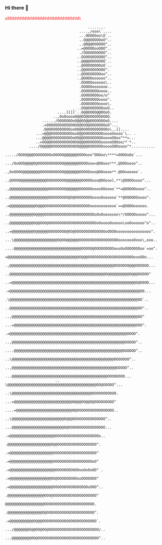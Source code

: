 ### Hi there 👋

<div style="color:red">ohhhhhhhhhhhhhhhhhhhhhhhhhhhhh</div>
                                                                                                   
                                          ........                                                 
                                      ....,/ooo\`....                                              
                                      ...OOOOOoo\O`..                                              
                                      ..O@@OOOOOoO^..                                              
                                      ..@O@@OOOOOO^..                                              
                                     ..=@OOOOooOOO^..                                              
                                      ./OOOOOOOOOO^..                                              
                                     ..OOOOOOOOOOO^..                                              
                                     ..@@@@OOOOOOO`..                                              
                                     ..@OOOOOOOOoO`..                                              
                                     ..@@OOOOOOOOO^.                                               
                                     ..@OOOOOOOOoo^..                                              
                                     ..@OOOOoooooo^..                                              
                                      .OOOOOoooooo\..                                              
                                      .OOOOOooooooo..                                              
                                      .OOOOOOOOoooo..                                              
                                      .OOOOOOOOoo/o^                                               
                                      .OOOOOOOOoooo^.                                              
                                      .OOOOOOOOoooo\.                                              
                                   . ..OO@OOOOOOOooO..                                             
                            ....]]]]`..O@@OOOO@@OOoO.                                              
                          ..,OoOooooO@@OO@OOOOOOOOOO.                                              
                     ....../OOOOOOOoO@@OO@@OOOOOOOoO....                                           
                     .=OOOOOOOOOOOOOOO@OOO@OOOOOOOoO^...                                           
                     .O@OOOOOOOOOOooOO@OOOOOOOOOOOOo\.,]]....                                      
                  ...=@@@OOOOOOOOOOooO@@OOOOOOOOOooooOoooo`\.. .                                   
                  ...@@@@OOOOOOOOOOoOO@@OOOOOOOOOooooOOoo^**=...                                   
                  ..=OO@@OOOOOOOOOOOOO@@@OOOOOOOoooooOOOoo/*`*..                                   
               ..../O@@@@OOOOOOOOOOOOO@@@@OOOOOOOooooOOOoooo^*...........                          
            ...../OOOO@@@OOOOOOOOoOOOOO@@@@@@OOOOooo^OOOoo\****=OOOOoOo`...                        
            .../OoOOO@@@@O@OOOOOOOOOOOO@@@@@@@OOOOooo=@OOooo***,@OOOoooo^..                        
            .,OoOOOO@@@@@@@@OOOOOOOOOOO@@@@@@@OOOOOooo@OOoooo**.@OOoooooo`.                        
           ..@OOOO@@@@@@@@@@@@OOOOOOOOO@@@@@@@OOOOOooo@OOooo],**\@OOOOoooo^...                     
           .,@@@@@@@@@@@@@@@@@@OOOOOOOO@@@@@@OOOOOOooooOOoooo`**=@OOOOOoooo^..                     
           ..@@@@@@@@@@@@@@@@@@OOOOOOOOO@O@OOOOOOOOooooOoooooo`**@OOOOOOoooo^.                     
            .=@@@@@@@@@@@@O@@@OOOOOOOOOOOOOOOOOOOOOoooooooooooo`==@OOOOoooooo.                     
            ..@@@@@@@@@@@O@@@@OOOOOOOOOOOOOOOOOOOOOOOoOoOooooooo\*/OOOOOooooo^...                  
            ..@@@@@@@@@@@O@@OOO@OOOOOOOOOOOOOOOOOOOOOOoOooooOooooo\ooOoooooo^o^..                  
            ..=@@@@@@@@@@O@@@@@@OOOOOOOO@OO@OOOOOOOOOOOOOOoOOOOoooooooooooooooo^.                  
            ...\@@@@@@@@@@@@@@@@@@@@O@OO@@@@@@OOOOOOOOOOOOOOOOOOoooooooOooo\,ooo..                 
            ....@@@@@@@@@@@@@@@@@@@@@@@@@@@@@@@OOOOO@OOOOOOOOOoooOoOOOOOOOoo`=oo^.                 
                =@@@@@@@@@@@@@@@@@@@@@@@@@@@@@@@@@O@@@OOOOOOOOOOOOOOOOOOOOOoooOOo...               
               .,@@@@@@@@@@@@@@@@@@@@@@@@@@@@@@@@@@@@@@@@@@@@@@@@OOOOOOO@@@OOOOOO...               
               ..@@@@@@@@@@@@@@@@@@@@@@@@@@@@@@@@@@@@@@@@@@@@O@@@@@@@@@@O@@@OOOOO^                 
               ..=@@@@@@@@@@@@@@@@@@@@@@@@@@@@@@@@@@@@@@@@@@@@@@@@@@@@@@@@@O@OOOO...               
                 .=@@@@@@@@@@@@@@@@@@@@@@@@@@@@@@@@@@@@@@@@@@@@@@@@@@@@@@@@@@@@OO...               
                  .\@@@@@@@@@@@@@@@@@@@@@@@@@@@@@@@@@@@@@@@@@@@@@@@@@@@@@@@@@@@OO`..               
                  ..@@@@@@@@@@@@@@@@@@@@@@@@@@@@@@@@@@@@@@@@@@@@@@@@@@@@@@@@@@@OO^..               
                  ..,@@@@@@@@@@@@@@@@@@@@@@@@@@@@@@@@@@@@@@@@@@@@@@@@@@@@@@@@@@OO^                 
                  ...=@@@@@@@@@@@@@@@@@@@@@@@@@@@@@@@@@@@@@@@@@@@@@@@@@@@@@@@@OOO^.                
                     .=@@@@@@@@@@@@@@@@@@@@@@@@@@@@@@@@@@@@@@@@@@@@@@@@@@@@@@OOOO^.                
                     ..,@@@@@@@@@@@@@@@@@@@@@@@@@@@@@@@@@@@@@@@@@@@@@@@@@@@@OOOOO^..               
                     ....@@@@@@@@@@@@@@@@@@@@@@@@@@@@@@@@@@@@@@@@@@@@@@@@@@OOOOOO^..               
                        ..\@@@@@@@@@@@@@@@@@@@@@@@@@@@@@@@@@@@@@@@@@@@@@@@OOOOOOO^..               
                         ..,@@@@@@@@@@@@@@@@@@@@@@@@@@@@@@@@@@@@@@@@@@@@@@@@OOOOO^..               
                          ...@@@@@@@@@@@@@@@@@@@@@@@@@@@@@@@@@@@@@@@@@@@@OOOOOOOO...               
                           .. \@@@@@@@@@@@@@@@@@@@@@@@@@@@@@@@@@@@@@@@@@OO@OOOOO^...               
                             ..\@@@@@@@@@@@@@@@@@@@@@@@@@@@@@@@@@@@@@OOOOOOOOOOO.                  
                             ...=@@@@@@@@@@@@@@@@@@@@@@@@@@@O@@@OO@@O@OOOOOOOOO^                   
                             ....=@@@@@@@@@@@@@@@@@@@@@@@@@@O@OOOOOOOOOOOOOOOOO..                  
                                ..\@@@@@@@@@@@@@@@@@@@@@@@@O@@@OOOOOOOOOOOOOOO^..                  
                                ...@@@@@@@@@@@@@@@@@@@@@@@@O@OOOOOOOOOOOOOOOOO...                  
                                  .=@@@@@@@@@@@@@@@@@@@@@OOOOOOOOOOOOOOOOOOOOo..                   
                                   .@@@@@@@@@@@@@@@@@@@@O@@OOOOOOOOOOOOOOOOOO^.                    
                                   .=@@@@@@@@@@@@@@@@@@@@OOOOOOOOOOOOOOOOOOOO^                     
                                   .=@@@@@@@@@@@@@@@@@@@@OOOOOOOOOOOOOOOOOOoO^                     
                                   .=@@@@@@@@@@@@@@@@@@@@@OOOOOOOOOOOooOoOoOO^ .                   
                                   .=@@@@@@@@@@@@@@@@@@@OO@OOOOOOOOOooOOOOOOO^                     
                                   .=@@@@@@@@@@@@@@@@@@@@OOOOOOOOOOOOOOOOoOOO^..                   
                                   .@@@@@@@@@@@@@@@@@OOO@OOOOOOOOOOOOOOOOOOOO^                     
                                    @@@@@@@@@@@@@@@@@@OOOOOOOOOOOOOOOOOOOOOOO.                     
                                   .@@@@@@@@@@@@@@@@O@OOOOOOOOOOOOOOOOOOOOOO^.                     
                                  .=@@@@@@@@@@@O@@@OOOOOOOOOOOOOOOOOOOOOOOOO`.                     
                                .../@@@@@@@O@@OO@OO@OOOOOOOOOOOOOOOOOOOOOOO/..                     
                                ...@@@@@@@@@OO@OOOOOOOOOOOOOOOOOOOOOOOOOOOO^..                     


<!--
**duminghong/duminghong** is a ✨ _special_ ✨ repository because its `README.md` (this file) appears on your GitHub profile.

Here are some ideas to get you started:

- 🔭 I’m currently working on ...
- 🌱 I’m currently learning ...
- 👯 I’m looking to collaborate on ...
- 🤔 I’m looking for help with ...
- 💬 Ask me about ...
- 📫 How to reach me: ...
- 😄 Pronouns: ...
- ⚡ Fun fact: ...
-->
